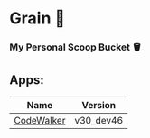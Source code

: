 # Grain 🌾
### My Personal Scoop Bucket 🪣

## Apps:
| Name | Version |
|-|-|
| [CodeWalker](https://github.com/dexyfex/CodeWalker) | v30_dev46 |

